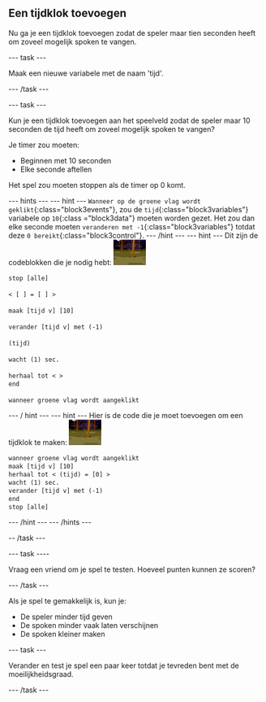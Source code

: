 ## Een tijdklok toevoegen

Nu ga je een tijdklok toevoegen zodat de speler maar tien seconden heeft om zoveel mogelijk spoken te vangen.

--- task ---

Maak een nieuwe variabele met de naam 'tijd'.

--- /task ---

--- task ---

Kun je een tijdklok toevoegen aan het speelveld zodat de speler maar 10 seconden de tijd heeft om zoveel mogelijk spoken te vangen?

Je timer zou moeten:

+ Beginnen met 10 seconden
+ Elke seconde aftellen

Het spel zou moeten stoppen als de timer op 0 komt.

--- hints ---
 --- hint --- `Wanneer op de groene vlag wordt geklikt`{:class="block3events"}, zou de `tijd`{:class="block3variables"} variabele op `10`{:class ="block3data"} moeten worden gezet. Het zou dan elke seconde moeten `veranderen met -1`{:class="block3variables"} totdat deze `0 bereikt`{:class="block3control"}.
--- /hint ---
 --- hint --- Dit zijn de codeblokken die je nodig hebt: ![spook-sprite](images/ghost-backdrop.png)
 
```blocks3
stop [alle]

< [ ] = [ ] >

maak [tijd v] [10]

verander [tijd v] met (-1)

(tijd)

wacht (1) sec.

herhaal tot < >
end

wanneer groene vlag wordt aangeklikt

```

--- / hint --- --- hint --- Hier is de code die je moet toevoegen om een tijdklok te maken: ![achtergrond pictogram](images/ghost-backdrop.png)

```blocks3
wanneer groene vlag wordt aangeklikt
maak [tijd v] [10]
herhaal tot < (tijd) = [0] >
wacht (1) sec.
verander [tijd v] met (-1)
end
stop [alle]
```

--- /hint --- --- /hints ---

-- /task ---

--- task ----

Vraag een vriend om je spel te testen. Hoeveel punten kunnen ze scoren?

--- /task ---

Als je spel te gemakkelijk is, kun je:

+ De speler minder tijd geven
+ De spoken minder vaak laten verschijnen
+ De spoken kleiner maken

--- task ---

Verander en test je spel een paar keer totdat je tevreden bent met de moeilijkheidsgraad.

--- /task ---